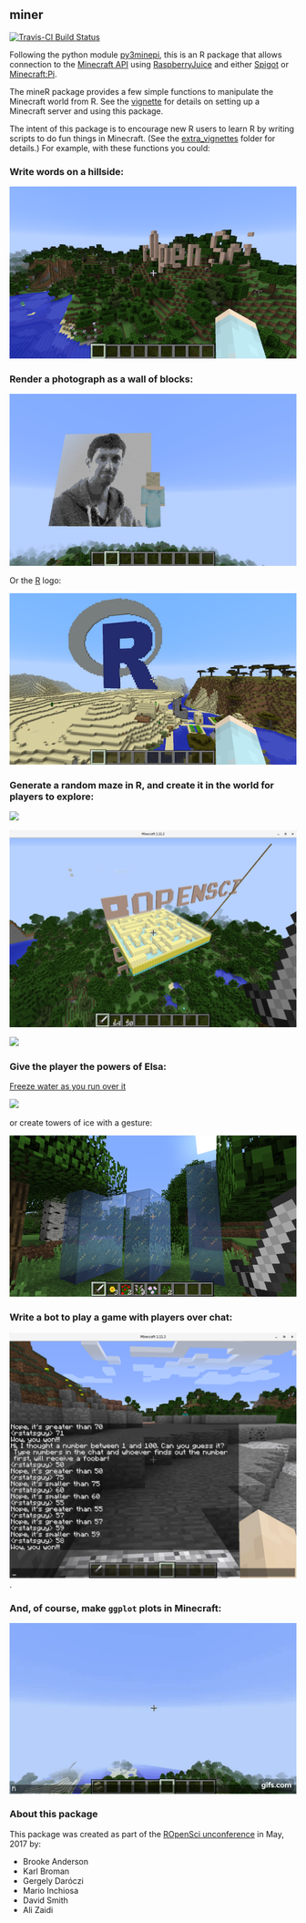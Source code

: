## miner

[![Travis-CI Build Status](https://travis-ci.org/kbroman/miner.svg?branch=master)](https://travis-ci.org/kbroman/miner>)

Following the python module
[py3minepi](https://github.com/py3minepi/py3minepi), this is an R package that allows
connection to the
[Minecraft API](http://www.stuffaboutcode.com/p/minecraft-api-reference.html)
using [RaspberryJuice](https://dev.bukkit.org/projects/raspberryjuice)
and either [Spigot](https://www.spigotmc.org/) or
[Minecraft:Pi](https://minecraft.net/en-us/edition/pi/).

The mineR package provides a few simple functions to manipulate the Minecraft world from R. See
the [vignette](vignettes/mineR.Rmd) for details on setting up a Minecraft server and using
this package.

The
intent of this package is to encourage new R users to learn R by writing scripts to do fun things
in Minecraft. (See the [extra_vignettes](extra_vignettes) folder for details.)
For example, with these functions you could:

### Write words on a hillside:

![](extra_vignettes/figure/rOpenSci_sign.png)

### Render a photograph as a wall of blocks:

![](extra_vignettes/figure/karthik_minecraft.png)

Or the [R](https://www.r-project.org) logo:

![](extra_vignettes/figure/Rlogo_minecraft.png)

### Generate a random maze in R, and create it in the world for players to explore:

![](extra_vignettes/figure/maze.gif) 

![](extra_vignettes/figure/maze-minecraft.png)

![](extra_vignettes/figure/maze_bot.gif)

### Give the player the powers of Elsa: 

[Freeze water as you run over it](https://youtu.be/6gcRyuj0smg)

[![](extra_vignettes/figure/elsa-animated.gif)](https://www.youtube.com/watch?v=6gcRyuj0smg)

or create towers of ice with a gesture:

![](extra_vignettes/figure/ice_towers.png)

### Write a bot to play a game with players over chat:

![](extra_vignettes/figure/guessnum.png).


### And, of course, make `ggplot` plots in Minecraft: 

[![](extra_vignettes/figure/ggplot.gif)](https://www.youtube.com/watch?v=zggCAYAfjXE)

### About this package

This package was created as part of the [ROpenSci unconference](http://unconf17.ropensci.org/)
in May, 2017 by:

* Brooke Anderson
* Karl Broman
* Gergely Daróczi
* Mario Inchiosa
* David Smith
* Ali Zaidi
